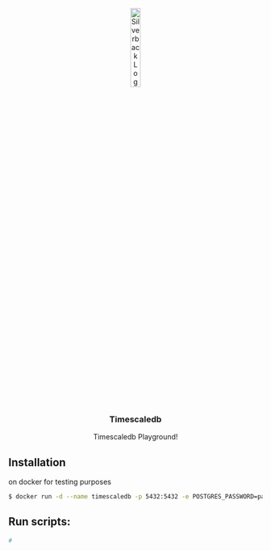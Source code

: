 <p align="center">
    <img alt="Silverback Logo" src="https://www.timescale.com/images/icon.png" width="20%" />
    <h3 align="center">Timescaledb</h3>
    <p align="center">Timescaledb Playground!</p>
</p>

## Installation

on docker for testing purposes

```bash
$ docker run -d --name timescaledb -p 5432:5432 -e POSTGRES_PASSWORD=password timescale/timescaledb:latest-pg11
```

## Run scripts:

```python
#
```
